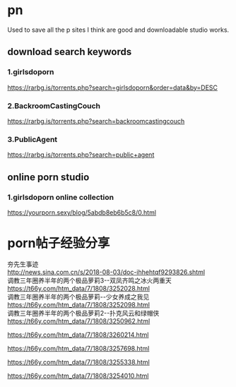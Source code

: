 # pn
Used to save all the p sites I think are good and downloadable studio works.

## download search keywords
### 1.girlsdoporn <br/>
https://rarbg.is/torrents.php?search=girlsdoporn&order=data&by=DESC
### 2.BackroomCastingCouch
https://rarbg.is/torrents.php?search=backroomcastingcouch
### 3.PublicAgent
https://rarbg.is/torrents.php?search=public+agent

## online porn studio
### 1.girlsdoporn online collection
https://yourporn.sexy/blog/5abdb8eb6b5c8/0.html



# porn帖子经验分享
夯先生事迹<br/>
http://news.sina.com.cn/s/2018-08-03/doc-ihhehtqf9293826.shtml<br/>
调教三年圈养半年的两个极品萝莉3--双凤齐鸣之冰火两重天<br/>
https://t66y.com/htm_data/7/1808/3252028.html<br/>
调教三年圈养半年的两个极品萝莉--少女养成之我见<br/>
https://t66y.com/htm_data/7/1808/3252098.html<br/>
 调教三年圈养半年的两个极品萝莉2--扑克风云和绿帽侠<br/>
 https://t66y.com/htm_data/7/1808/3250962.html<br/>
 
 https://t66y.com/htm_data/7/1808/3260214.html
 
 https://t66y.com/htm_data/7/1808/3257698.html
 
 https://t66y.com/htm_data/7/1808/3255338.html
 
https://t66y.com/htm_data/7/1808/3254010.html
